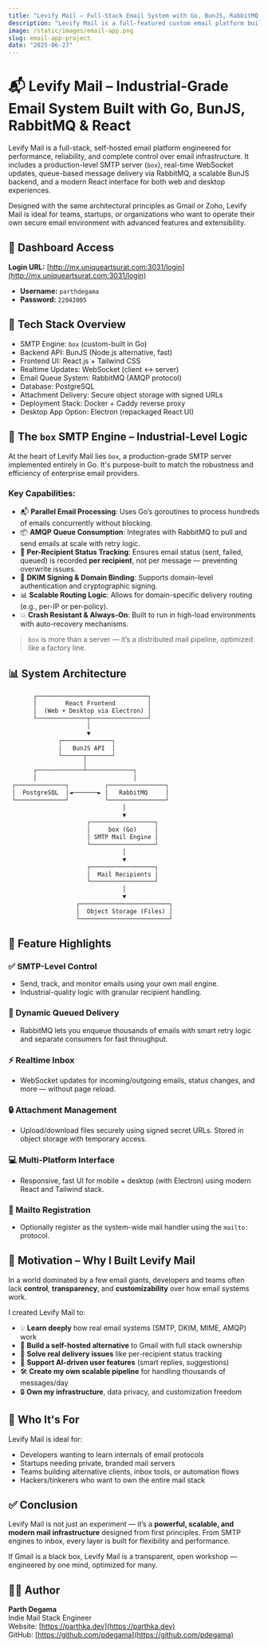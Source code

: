 ```yaml
---
title: "Levify Mail – Full-Stack Email System with Go, BunJS, RabbitMQ & React"
description: "Levify Mail is a full-featured custom email platform built using Go (SMTP), BunJS, RabbitMQ, and React. It supports real-time delivery, attachments, AI-based suggestions, and powerful admin tools."
image: /static/images/email-app.png
slug: email-app-project
date: "2025-06-27"
---
```


# 📬 Levify Mail – Industrial-Grade Email System Built with Go, BunJS, RabbitMQ & React

Levify Mail is a full-stack, self-hosted email platform engineered for performance, reliability, and complete control over email infrastructure. It includes a production-level SMTP server (`box`), real-time WebSocket updates, queue-based message delivery via RabbitMQ, a scalable BunJS backend, and a modern React interface for both web and desktop experiences.

Designed with the same architectural principles as Gmail or Zoho, Levify Mail is ideal for teams, startups, or organizations who want to operate their own secure email environment with advanced features and extensibility.

## 🔗 Dashboard Access

**Login URL:** [http://mx.uniqueartsurat.com:3031/login](http://mx.uniqueartsurat.com:3031/login)

- **Username:** `parthdegama`  
- **Password:** `22042005`


## 🧠 Tech Stack Overview

- SMTP Engine: `box` (custom-built in Go)
- Backend API: BunJS (Node.js alternative, fast)
- Frontend UI: React.js + Tailwind CSS
- Realtime Updates: WebSocket (client ↔ server)
- Email Queue System: RabbitMQ (AMQP protocol)
- Database: PostgreSQL
- Attachment Delivery: Secure object storage with signed URLs
- Deployment Stack: Docker + Caddy reverse proxy
- Desktop App Option: Electron (repackaged React UI)

## 🧰 The `box` SMTP Engine – Industrial-Level Logic

At the heart of Levify Mail lies `box`, a production-grade SMTP server implemented entirely in Go. It's purpose-built to match the robustness and efficiency of enterprise email providers.

### Key Capabilities:

- 📬 **Parallel Email Processing**: Uses Go’s goroutines to process hundreds of emails concurrently without blocking.
- 📦 **AMQP Queue Consumption**: Integrates with RabbitMQ to pull and send emails at scale with retry logic.
- 📩 **Per-Recipient Status Tracking**: Ensures email status (sent, failed, queued) is recorded **per recipient**, not per message — preventing overwrite issues.
- 🔐 **DKIM Signing & Domain Binding**: Supports domain-level authentication and cryptographic signing.
- 📊 **Scalable Routing Logic**: Allows for domain-specific delivery routing (e.g., per-IP or per-policy).
- 💥 **Crash Resistant & Always-On**: Built to run in high-load environments with auto-recovery mechanisms.

> `box` is more than a server — it’s a distributed mail pipeline, optimized like a factory line.

## 📊 System Architecture

```txt
       ┌───────────────────────────────┐
       │        React Frontend         │
       │  (Web + Desktop via Electron) │
       └──────────────┬────────────────┘
                      │
                      ▼
              ┌──────────────┐
              │   BunJS API  │
              └──────┬───────┘
                     │
       ┌─────────────┴─────────────┐
       │                           │
 ┌──────────────┐          ┌────────────────┐
 │  PostgreSQL  │◄───────► │   RabbitMQ     │
 └──────────────┘          └────────────────┘
                                │
                                ▼
                      ┌──────────────────┐
                      │     box (Go)     │
                      │ SMTP Mail Engine │
                      └──────────────────┘
                                │
                                ▼
                      ┌──────────────────┐
                      │  Mail Recipients │
                      └──────────────────┘
                                │
                                ▼
                   ┌─────────────────────────┐
                   │  Object Storage (Files) │
                   └─────────────────────────┘
```

## 🚀 Feature Highlights

### ✅ SMTP-Level Control
- Send, track, and monitor emails using your own mail engine.
- Industrial-quality logic with granular recipient handling.

### 📨 Dynamic Queued Delivery
- RabbitMQ lets you enqueue thousands of emails with smart retry logic and separate consumers for fast throughput.

### ⚡ Realtime Inbox
- WebSocket updates for incoming/outgoing emails, status changes, and more — without page reload.

### 🔒 Attachment Management
- Upload/download files securely using signed secret URLs. Stored in object storage with temporary access.

### 💻 Multi-Platform Interface
- Responsive, fast UI for mobile + desktop (with Electron) using modern React and Tailwind stack.

### 📡 Mailto Registration
- Optionally register as the system-wide mail handler using the `mailto:` protocol.

## 📌 Motivation – Why I Built Levify Mail

In a world dominated by a few email giants, developers and teams often lack **control**, **transparency**, and **customizability** over how email systems work.

I created Levify Mail to:

- 💡 **Learn deeply** how real email systems (SMTP, DKIM, MIME, AMQP) work
- 🔧 **Build a self-hosted alternative** to Gmail with full stack ownership
- 🧩 **Solve real delivery issues** like per-recipient status tracking
- 💬 **Support AI-driven user features** (smart replies, suggestions)
- 🛠️ **Create my own scalable pipeline** for handling thousands of messages/day
- 🔒 **Own my infrastructure**, data privacy, and customization freedom

## 🧠 Who It's For

Levify Mail is ideal for:

- Developers wanting to learn internals of email protocols
- Startups needing private, branded mail servers
- Teams building alternative clients, inbox tools, or automation flows
- Hackers/tinkerers who want to own the entire mail stack

## ✅ Conclusion

Levify Mail is not just an experiment — it’s a **powerful, scalable, and modern mail infrastructure** designed from first principles. From SMTP engines to inbox, every layer is built for flexibility and performance.

If Gmail is a black box, Levify Mail is a transparent, open workshop — engineered by one mind, optimized for many.

## 👨‍💻 Author

**Parth Degama**  
Indie Mail Stack Engineer  
Website: [https://parthka.dev](https://parthka.dev)  
GitHub: [https://github.com/pdegama](https://github.com/pdegama)

